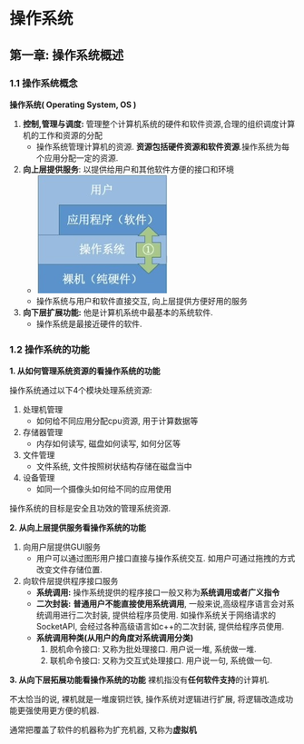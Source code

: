 # 操作系统

## 第一章: 操作系统概述

### 1.1 操作系统概念
**操作系统( Operating System, OS )**
1. **控制,管理与调度:** 管理整个计算机系统的硬件和软件资源,合理的组织调度计算机的工作和资源的分配
    - 操作系统管理计算机的资源. **资源包括硬件资源和软件资源**.操作系统为每个应用分配一定的资源.
2. **向上层提供服务**: 以提供给用户和其他软件方便的接口和环境
   - <img src="./imgs/os1.jpg" width="231">
   - 操作系统与用户和软件直接交互, 向上层提供方便好用的服务
3. **向下层扩展功能:** 他是计算机系统中最基本的系统软件.
   - 操作系统是最接近硬件的软件. 

### 1.2 操作系统的功能
**1. 从如何管理系统资源的看操作系统的功能**

操作系统通过以下4个模块处理系统资源:
1. 处理机管理
   - 如何给不同应用分配cpu资源, 用于计算数据等
2. 存储器管理
   - 内存如何读写, 磁盘如何读写, 如何分区等
3. 文件管理
   - 文件系统, 文件按照树状结构存储在磁盘当中
4. 设备管理
   - 如同一个摄像头如何给不同的应用使用

操作系统的目标是安全且功效的管理系统资源.

**2. 从向上层提供服务看操作系统的功能**
1. 向用户层提供GUI服务
   - 用户可以通过图形用户接口直接与操作系统交互. 如用户可通过拖拽的方式改变文件存储位置.
2. 向软件层提供程序接口服务
   - **系统调用:** 操作系统提供的程序接口一般又称为**系统调用或者广义指令**
   - **二次封装:** **普通用户不能直接使用系统调用**, 一般来说,高级程序语言会对系统调用进行二次封装, 提供给程序员使用. 
     如操作系统关于网络请求的SocketAPI, 会经过各种高级语言如c++的二次封装, 提供给程序员使用.
   - **系统调用种类(从用户的角度对系统调用分类)**
      1. 脱机命令接口: 又称为批处理接口. 用户说一堆, 系统做一堆.
      2. 联机命令接口: 又称为交互式处理接口. 用户说一句, 系统做一句.


**3. 从向下层拓展功能看操作系统的功能**
裸机指没有**任何软件支持**的计算机.

不太恰当的说, 裸机就是一堆废铜烂铁, 操作系统对逻辑进行扩展, 将逻辑改造成功能更强使用更方便的机器.

通常把覆盖了软件的机器称为扩充机器, 又称为**虚拟机**
